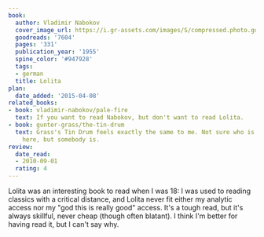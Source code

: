 ```yaml
---
book:
  author: Vladimir Nabokov
  cover_image_url: https://i.gr-assets.com/images/S/compressed.photo.goodreads.com/books/1377756377l/7604._SX98_.jpg
  goodreads: '7604'
  pages: '331'
  publication_year: '1955'
  spine_color: '#947928'
  tags:
  - german
  title: Lolita
plan:
  date_added: '2015-04-08'
related_books:
- book: vladimir-nabokov/pale-fire
  text: If you want to read Nabokov, but don't want to read Lolita.
- book: gunter-grass/the-tin-drum
  text: Grass's Tin Drum feels exactly the same to me. Not sure who is being insulted
    here, but somebody is.
review:
  date_read:
  - 2010-09-01
  rating: 4
---
```


Lolita was an interesting book to read when I was 18: I was used to reading classics with a critical distance, and
Lolita never fit either my analytic access nor my "god this is really good" access. It's a tough read, but it's always
skillful, never cheap (though often blatant). I think I'm better for having read it, but I can't say why.
